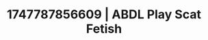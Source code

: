 ---
categories:
- Erotic archetypes
- Cuckold kink
- Eye contact kink
- Intimate moaning
- Lover's breath
image: /assets/images/1747787856609.jpg
layout: post
seo:
  description: Featured content with sensual ABDL Play, Scat Fetish. HD images available.
  keywords: ABDL Play, Scat Fetish
  og_image: /assets/images/1747787856609.jpg
  schema_type: VisualArtwork
tags:
- ABDL Play
- Scat Fetish
- '#1747787856609'
title: 1747787856609 | ABDL Play Scat Fetish
---